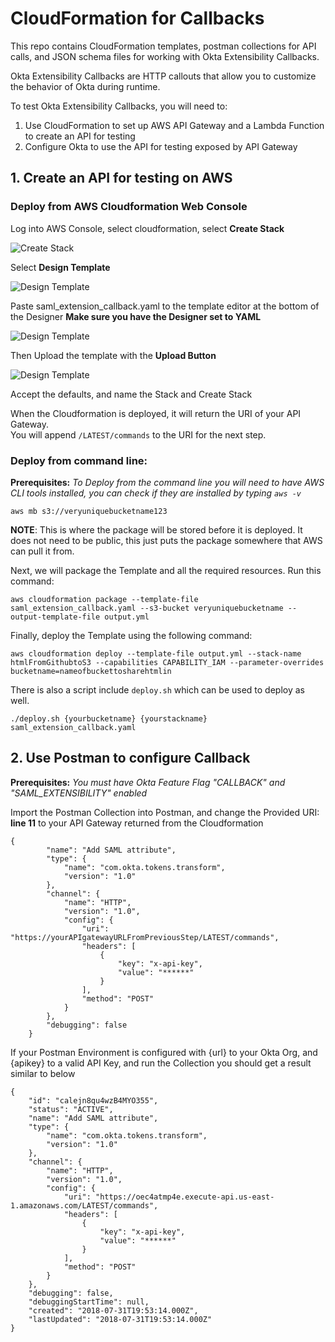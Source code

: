 # CloudFormation for Callbacks

This repo contains CloudFormation templates, postman collections for API calls, and JSON schema files for working with Okta Extensibility Callbacks.

Okta Extensibility Callbacks are HTTP callouts that allow you to customize the behavior of Okta during runtime.

To test Okta Extensibility Callbacks, you will need to:

1. Use CloudFormation to set up AWS API Gateway and a Lambda Function to create an API for testing
2. Configure Okta to use the API for testing exposed by API Gateway

## 1. Create an API for testing on AWS

### Deploy from AWS Cloudformation Web Console

Log into AWS Console, select cloudformation, select **Create Stack**

 ![Create Stack](./images/screenshot1.png)

Select **Design Template**

  ![Design Template](./images/screenshot2.png)

Paste saml_extension_callback.yaml to the template editor at the bottom of the Designer
**Make sure you have the Designer set to YAML**

  ![Design Template](./images/screenshot3.png)

Then Upload the template with the **Upload Button**

  ![Design Template](./images/screenshot4.png)

Accept the defaults, and name the Stack and Create Stack

When the Cloudformation is deployed, it will return the URI of your API Gateway. <br/>
You will append `/LATEST/commands` to the URI for the next step.

### Deploy from command line:

**Prerequisites:** *To Deploy from the command line you will need to have
AWS CLI tools installed, you can check if they are installed by typing `aws -v`*

```console
aws mb s3://veryuniquebucketname123
```
**NOTE**: This is where the package will be stored before it is deployed. It does not need to be public, this just puts the package somewhere that AWS can pull it from.

Next, we will package the Template and all the required resources.  Run this command:


```console
aws cloudformation package --template-file saml_extension_callback.yaml --s3-bucket veryuniquebucketname --output-template-file output.yml
```

Finally, deploy the Template using the following command:


```consoleaws
aws cloudformation deploy --template-file output.yml --stack-name htmlFromGithubtoS3 --capabilities CAPABILITY_IAM --parameter-overrides bucketname=nameofbuckettosharehtmlin
```

There is also a script include `deploy.sh` which can be used to deploy as well.

`./deploy.sh {yourbucketname} {yourstackname} saml_extension_callback.yaml`

## 2. Use Postman to configure Callback

**Prerequisites:** *You must have Okta Feature Flag "CALLBACK" and "SAML_EXTENSIBILITY" enabled*

Import the Postman Collection into Postman, and change the Provided URI: **line 11** to your API Gateway returned from the Cloudformation

```
{
        "name": "Add SAML attribute",
        "type": {
            "name": "com.okta.tokens.transform",
            "version": "1.0"
        },
        "channel": {
            "name": "HTTP",
            "version": "1.0",
            "config": {
                "uri": "https://yourAPIgatewayURLFromPreviousStep/LATEST/commands",
                "headers": [
                    {
                        "key": "x-api-key",
                        "value": "******"
                    }
                ],
                "method": "POST"
            }
        },
        "debugging": false
    }
```

If your Postman Environment is configured with {url} to your Okta Org, and {apikey} to a valid API Key, and run the Collection you should get a result similar to below

```
{
    "id": "calejn8qu4wzB4MYO355",
    "status": "ACTIVE",
    "name": "Add SAML attribute",
    "type": {
        "name": "com.okta.tokens.transform",
        "version": "1.0"
    },
    "channel": {
        "name": "HTTP",
        "version": "1.0",
        "config": {
            "uri": "https://oec4atmp4e.execute-api.us-east-1.amazonaws.com/LATEST/commands",
            "headers": [
                {
                    "key": "x-api-key",
                    "value": "******"
                }
            ],
            "method": "POST"
        }
    },
    "debugging": false,
    "debuggingStartTime": null,
    "created": "2018-07-31T19:53:14.000Z",
    "lastUpdated": "2018-07-31T19:53:14.000Z"
}
```  
